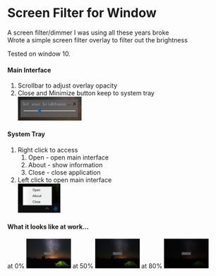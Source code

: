 # Screen Filter for Window

A screen filter/dimmer I was using all these years broke  
Wrote a simple screen filter overlay to filter out the brightness

Tested on window 10. 

#### Main Interface  
1. Scrollbar to adjust overlay opacity  
2. Close and Minimize button keep to system tray  
        <img src="image/main.PNG" width="30%" >

#### System Tray  
1. Right click to access  
   1. Open - open main interface  
   2. About - show information  
   3. Close - close application  
2. Left click to open main interface  
        <img src="image/systray.PNG" width="20%" >

#### What it looks like at work...
at 0%
<img src="image/00.png" width="20%" > 
at 50%
<img src="image/50.png" width="20%" > 
at 80%
<img src="image/80.png" width="20%" >
